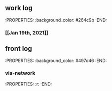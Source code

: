 ## work log
:PROPERTIES:
:background_color: #264c9b
:END:
### [[Jan 19th, 2021]]
## front log
:PROPERTIES:
:background_color: #497d46
:END:
### vis-network
:PROPERTIES:
:r: 
:END:
